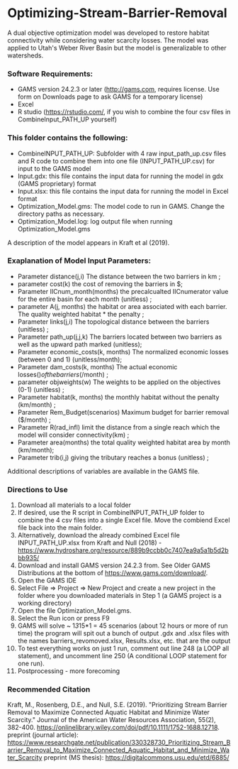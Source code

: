 # Optimizing-Stream-Barrier-Removal
A dual objective optimization model was developed to restore habitat connectivity while considering water scarcity losses. The model was applied to Utah's Weber River Basin but the model is generalizable to other watersheds. 

### Software Requirements:
- GAMS version 24.2.3 or later (http://gams.com, requires license. Use form on Downloads page to ask GAMS for a temporary license)
- Excel
- R studio (https://rstudio.com/, if you wish to combine the four csv files in CombineInput_PATH_UP yourself)

### This folder contains the following:
- CombineINPUT_PATH_UP: Subfolder with 4 raw input_path_up.csv files and R code to combine them into one file (INPUT_PATH_UP.csv) for input to the GAMS model
- Input.gdx: this file contains the input data for running the model in gdx (GAMS proprietary) format
- Input.xlsx: this file contains the input data for running the model in Excel format 
- Optimization_Model.gms: The model code to run in GAMS. Change the directory paths as necessary.
- Optimization_Model.log: log output file when running Optimization_Model.gms

A description of the model appears in Kraft et al (2019).

### Exaplanation of Model Input Parameters:
- Parameter distance(j,i) The distance between the two barriers in km ;
- parameter cost(k)  the cost of removing the barriers in $;
- Parameter IICnum_month(months) the precalcualted IICnumerator value for the entire basin for each month  (unitless) ;
- parameter A(j, months) the habitat or area associated with each barrier. The quality weighted habitat * the penalty ;
- Parameter links(j,i) The topological distance between the barriers (unitless) ;
- Parameter path_up(j,j,k) The barriers located between two barriers as well as the upward path marked (unitless);
- Parameter economic_costs(k, months) The normalized economic losses (between 0 and 1) (unitless/month);
- Parameter dam_costs(k, months) The actual economic losses($) of the barriers ($/month) ;
- parameter objweights(w) The weights to be applied on the objectives (0-1) (unitless) ;
- Parameter habitat(k, months) the monthly habitat without the penalty (km/month)  ;
- Parameter Rem_Budget(scenarios) Maximum budget for barrier removal ($/month) ;
- Parameter R(rad_infl) limit the distance from a single reach which the model will consider connectivity(km)    ;
- Parameter area(months) the total quality weighted habitat area by month (km/month);
- Parameter trib(i,j) giving the tributary reaches a bonus (unitless) ;

Additional descriptions of variables are available in the GAMS file. 

### Directions to Use
1. Download all materials to a local folder
1. If desired, use the R script in CombineINPUT_PATH_UP folder to combine the 4 csv files into a single Excel file. Move the combiend Excel file back into the main folder.
1. Alternatively, download the already combined Excel file INPUT_PATH_UP.xlsx from Kraft and Null (2018) - https://www.hydroshare.org/resource/889b9ccbb0c7407ea9a5a1b5d2bbb935/
1. Download and install GAMS version 24.2.3 from. See Older GAMS Distributions at the bottom of https://www.gams.com/download/.
1. Open the GAMS IDE
1. Select File => Project => New Project and create a new project in the folder where you downloaded materials in Step 1 (a GAMS project is a working directory)
1. Open the file Optimization_Model.gms.
1. Select the Run icon or press F9
1. GAMS will solve ~ 1*3*15*1 = 45 scenarios (about 12 hours or more of run time) the program will spit out a bunch of output .gdx and .xlsx files with the names barriers_revomoved.xlsx, Results.xlsx, etc. that are the output
1. To test everything works on just 1 run, comment out line 248 (a LOOP all statement), and uncomment line 250 (A conditional LOOP statement for one run). 
1. Postprocessing - more forecoming

### Recommended Citation
Kraft, M., Rosenberg, D.E., and Null, S.E. (2019). "Prioritizing Stream Barrier Removal to Maximize Connected Aquatic Habitat and Minimize Water Scarcity." Journal of the American Water Resources Association, 55(2), 382-400.
	https://onlinelibrary.wiley.com/doi/pdf/10.1111/1752-1688.12718.
	preprint (journal article): 
	https://www.researchgate.net/publication/330328730_Prioritizing_Stream_Barrier_Removal_to_Maximize_Connected_Aquatic_Habitat_and_Minimize_Water_Scarcity
	preprint (MS thesis): https://digitalcommons.usu.edu/etd/6885/
